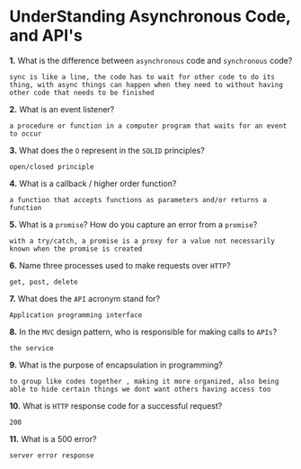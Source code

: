 # UnderStanding Asynchronous Code, and API's

**1.** What is the difference between `asynchronous` code and `synchronous` code?
<!-- enter you answer in the space below -->
```
sync is like a line, the code has to wait for other code to do its thing, with async things can happen when they need to without having other code that needs to be finished
```
**2.** What is an event listener?
<!-- enter you answer in the space below -->
```
a procedure or function in a computer program that waits for an event to occur
```
**3.** What does the `O` represent in the `SOLID` principles?
<!-- enter you answer in the space below -->
```
open/closed principle
```
**4.** What is a callback / higher order function?
<!-- enter you answer in the space below -->
```
a function that accepts functions as parameters and/or returns a function
```
**5.** What is a `promise`? How do you capture an error from a `promise`?
<!-- enter you answer in the space below -->
```
with a try/catch, a promise is a proxy for a value not necessarily known when the promise is created
```
**6.** Name three processes used to make requests over `HTTP`?
<!-- enter you answer in the space below -->
```
get, post, delete
```
**7.** What does the `API` acronym stand for?
<!-- enter you answer in the space below -->
```
Application programming interface
```
**8.** In the `MVC` design pattern, who is responsible for making calls to `APIs`?
<!-- enter you answer in the space below -->
```
the service
```
**9.** What is the purpose of encapsulation in programming?
<!-- enter you answer in the space below -->
```
to group like codes together , making it more organized, also being able to hide certain things we dont want others having access too
```
**10.** What is `HTTP` response code for a successful request?
<!-- enter you answer in the space below -->
```
200
```
**11.** What is a 500 error?
<!-- enter you answer in the space below -->
```
server error response
```